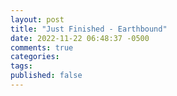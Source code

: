 ```yaml
---
layout: post
title: "Just Finished - Earthbound"
date: 2022-11-22 06:48:37 -0500
comments: true
categories:
tags:
published: false
---
```

